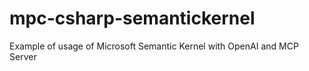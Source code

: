 # mpc-csharp-semantickernel
Example of usage of Microsoft Semantic Kernel with OpenAI and MCP Server
